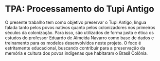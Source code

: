 # TPA: Processamento do Tupi Antigo

O presente trabalho tem como objetivo preservar o Tupi Antigo, língua falada tanto pelos povos nativos quanto pelos colonizadores nos primeiros séculos da colonização. Para isso, são utilizados de forma justa e ética os estudos do professor Eduardo de Almeida Navarro como base de dados e treinamento para os modelos desenvolvidos neste projeto. O foco é estritamente educacional, buscando contribuir para a preservação da memória e cultura dos povos indígenas que habitaram o Brasil Colônia.